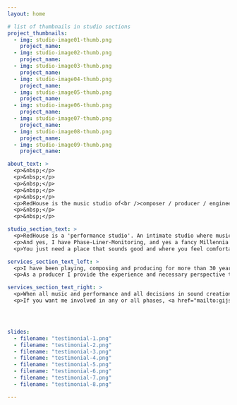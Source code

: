 ```yaml
---
layout: home

# list of thumbnails in studio sections
project_thumbnails:
  - img: studio-image01-thumb.png
    project_name: 
  - img: studio-image02-thumb.png
    project_name: 
  - img: studio-image03-thumb.png
    project_name: 
  - img: studio-image04-thumb.png
    project_name: 
  - img: studio-image05-thumb.png
    project_name: 
  - img: studio-image06-thumb.png
    project_name: 
  - img: studio-image07-thumb.png
    project_name: 
  - img: studio-image08-thumb.png
    project_name: 
  - img: studio-image09-thumb.png
    project_name: 

about_text: >
  <p>&nbsp;</p>
  <p>&nbsp;</p>
  <p>&nbsp;</p>
  <p>&nbsp;</p>
  <p>&nbsp;</p>
  <p>RedHouse is the music studio of<br />composer / producer / engineer / sound-designer<br />Gijs van Klooster.</p>
  <p>&nbsp;</p>
  <p>&nbsp;</p>

studio_section_text: >
  <p>RedHouse is a 'performance studio'. An intimate studio where musical ideas can be captured without interrupting the flow of a musician. One room where everybody is together working on the same thing. Lotsa instruments and toys available to play.</p>
  <p>And yes, I have Phase-Liner-Monitoring, and yes a fancy Millennia pre-amp too, and I could go on dropping names. But that is not the essence of a studio in my view.</p>
  <p>You just need a place that sounds good and where you feel comfortable, with a guy that knows how to work that sh*t.</p>

services_section_text_left: >
  <p>I have been playing, composing and producing for more than 30 years and cover the whole process that often starts in a rehearsal room or home studio and ends in a mastering studio.</p>
  <p>As a producer I provide the experience and necessary perspective to guide a recording from start to finish.</p>

services_section_text_right: >
  <p>When all music and performance and all decisions in sound creation - from concept to final master - express the artist's inspiration, you can create a magical musical experience.</p>
  <p>If you want me involved in any or all phases, <a href="mailto:gijs@redhouse.nl" target="blank" class="red-link">get in touch</a> and we'll have a coffee.</p>




slides:
  - filename: "testimonial-1.png"
  - filename: "testimonial-2.png"
  - filename: "testimonial-3.png"
  - filename: "testimonial-4.png"
  - filename: "testimonial-5.png"
  - filename: "testimonial-6.png"
  - filename: "testimonial-7.png"
  - filename: "testimonial-8.png"

---
```

